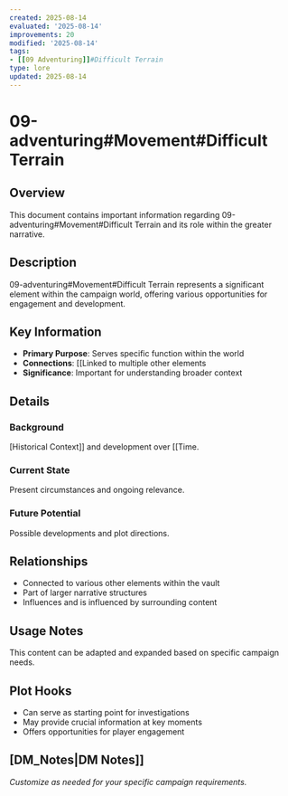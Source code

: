 ```yaml
---
created: 2025-08-14
evaluated: '2025-08-14'
improvements: 20
modified: '2025-08-14'
tags:
- [[09 Adventuring]]#Difficult Terrain
type: lore
updated: 2025-08-14
---
```


# 09-adventuring#Movement#Difficult Terrain

## Overview
This document contains important information regarding 09-adventuring#Movement#Difficult Terrain and its role within the greater narrative.

## Description
09-adventuring#Movement#Difficult Terrain represents a significant element within the campaign world, offering various opportunities for engagement and development.

## Key Information
- **Primary Purpose**: Serves specific function within the world
- **Connections**: [[Linked to multiple other elements
- **Significance**: Important for understanding broader context

## Details
### Background
[Historical Context]] and development over [[Time.

### Current State
Present circumstances and ongoing relevance.

### Future Potential
Possible developments and plot directions.

## Relationships
- Connected to various other elements within the vault
- Part of larger narrative structures
- Influences and is influenced by surrounding content

## Usage Notes
This content can be adapted and expanded based on specific campaign needs.

## Plot Hooks
- Can serve as starting point for investigations
- May provide crucial information at key moments
- Offers opportunities for player engagement

## [DM_Notes|DM Notes]]
*Customize as needed for your specific campaign requirements.*
